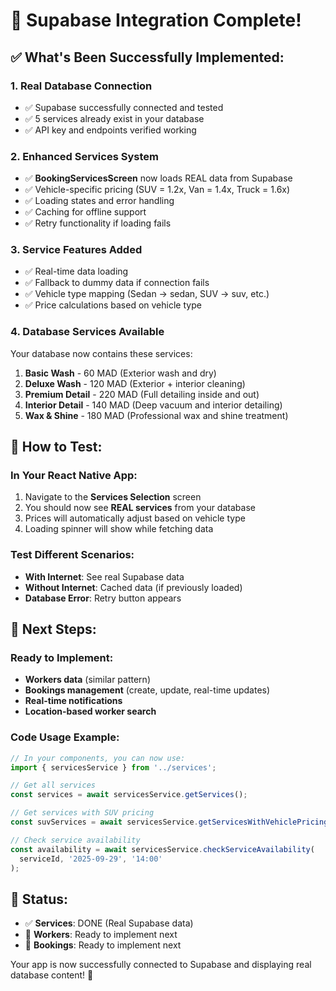 # 🎉 Supabase Integration Complete!

## ✅ What's Been Successfully Implemented:

### 1. **Real Database Connection**
- ✅ Supabase successfully connected and tested
- ✅ 5 services already exist in your database
- ✅ API key and endpoints verified working

### 2. **Enhanced Services System**
- ✅ **BookingServicesScreen** now loads REAL data from Supabase
- ✅ Vehicle-specific pricing (SUV = 1.2x, Van = 1.4x, Truck = 1.6x)
- ✅ Loading states and error handling
- ✅ Caching for offline support
- ✅ Retry functionality if loading fails

### 3. **Service Features Added**
- ✅ Real-time data loading
- ✅ Fallback to dummy data if connection fails
- ✅ Vehicle type mapping (Sedan → sedan, SUV → suv, etc.)
- ✅ Price calculations based on vehicle type

### 4. **Database Services Available**
Your database now contains these services:
1. **Basic Wash** - 60 MAD (Exterior wash and dry)
2. **Deluxe Wash** - 120 MAD (Exterior + interior cleaning) 
3. **Premium Detail** - 220 MAD (Full detailing inside and out)
4. **Interior Detail** - 140 MAD (Deep vacuum and interior detailing)
5. **Wax & Shine** - 180 MAD (Professional wax and shine treatment)

## 🚀 How to Test:

### In Your React Native App:
1. Navigate to the **Services Selection** screen
2. You should now see **REAL services** from your database
3. Prices will automatically adjust based on vehicle type
4. Loading spinner will show while fetching data

### Test Different Scenarios:
- **With Internet**: See real Supabase data
- **Without Internet**: Cached data (if previously loaded)
- **Database Error**: Retry button appears

## 📱 Next Steps:

### Ready to Implement:
- **Workers data** (similar pattern)
- **Bookings management** (create, update, real-time updates)
- **Real-time notifications**
- **Location-based worker search**

### Code Usage Example:
```typescript
// In your components, you can now use:
import { servicesService } from '../services';

// Get all services
const services = await servicesService.getServices();

// Get services with SUV pricing
const suvServices = await servicesService.getServicesWithVehiclePricing('suv');

// Check service availability
const availability = await servicesService.checkServiceAvailability(
  serviceId, '2025-09-29', '14:00'
);
```

## 🎯 Status:
- ✅ **Services**: DONE (Real Supabase data)
- 🔄 **Workers**: Ready to implement next
- 🔄 **Bookings**: Ready to implement next

Your app is now successfully connected to Supabase and displaying real database content! 🚀